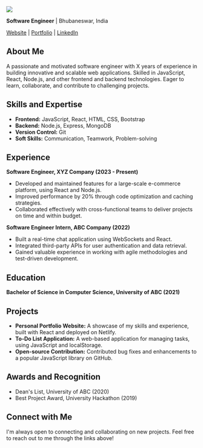 <img src="https://github.com/DeepakKumar28501/DeepakKumar28501/assets/121509463/3d6835d5-5b70-4e5a-9bf0-1efc81126d39"/>

**Software Engineer** | Bhubaneswar, India

[Website](https://yourwebsite.com) | [Portfolio](https://yourportfolio.com) | [LinkedIn](https://www.linkedin.com/in/your-linkedin-profile/)

## About Me

A passionate and motivated software engineer with X years of experience in building innovative and scalable web applications. Skilled in JavaScript, React, Node.js, and other frontend and backend technologies. Eager to learn, collaborate, and contribute to challenging projects.

## Skills and Expertise

* **Frontend:** JavaScript, React, HTML, CSS, Bootstrap
* **Backend:** Node.js, Express, MongoDB
* **Version Control:** Git
* **Soft Skills:** Communication, Teamwork, Problem-solving

## Experience

**Software Engineer, XYZ Company (2023 - Present)**

* Developed and maintained features for a large-scale e-commerce platform, using React and Node.js.
* Improved performance by 20% through code optimization and caching strategies.
* Collaborated effectively with cross-functional teams to deliver projects on time and within budget.

**Software Engineer Intern, ABC Company (2022)**

* Built a real-time chat application using WebSockets and React.
* Integrated third-party APIs for user authentication and data retrieval.
* Gained valuable experience in working with agile methodologies and test-driven development.

## Education

**Bachelor of Science in Computer Science, University of ABC (2021)**

## Projects

* **Personal Portfolio Website:** A showcase of my skills and experience, built with React and deployed on Netlify.
* **To-Do List Application:** A web-based application for managing tasks, using JavaScript and localStorage.
* **Open-source Contribution:** Contributed bug fixes and enhancements to a popular JavaScript library on GitHub.

## Awards and Recognition

* Dean's List, University of ABC (2020)
* Best Project Award, University Hackathon (2019)

## Connect with Me

I'm always open to connecting and collaborating on new projects. Feel free to reach out to me through the links above!
